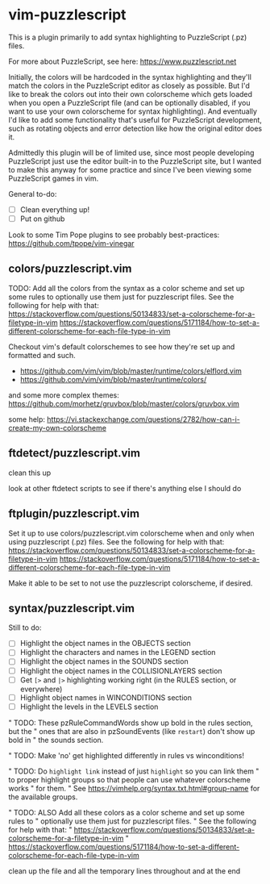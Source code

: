 # vim-puzzlescript

This is a plugin primarily to add syntax highlighting to PuzzleScript (.pz) files.

For more about PuzzleScript, see here: https://www.puzzlescript.net

Initially, the colors will be hardcoded in the syntax highlighting and they'll match the colors in the PuzzleScript editor as closely as possible. But I'd like to break the colors out into their own colorscheme which gets loaded when you open a PuzzleScript file (and can be optionally disabled, if you want to use your own colorscheme for syntax highlighting). And eventually I'd like to add some functionality that's useful for PuzzleScript development, such as rotating objects and error detection like how the original editor does it.

Admittedly this plugin will be of limited use, since most people developing PuzzleScript just use the editor built-in to the PuzzleScript site, but I wanted to make this anyway for some practice and since I've been viewing some PuzzleScript games in vim.

General to-do:

- [ ] Clean everything up!
- [ ] Put on github

Look to some Tim Pope plugins to see probably best-practices:
https://github.com/tpope/vim-vinegar


## colors/puzzlescript.vim

TODO: Add all the colors from the syntax as a color scheme and set up some rules to optionally use them just for puzzlescript files.
See the following for help with that:
https://stackoverflow.com/questions/50134833/set-a-colorscheme-for-a-filetype-in-vim
https://stackoverflow.com/questions/5171184/how-to-set-a-different-colorscheme-for-each-file-type-in-vim

Checkout vim's default colorschemes to see how they're set up and formatted and such.

- https://github.com/vim/vim/blob/master/runtime/colors/elflord.vim
- https://github.com/vim/vim/blob/master/runtime/colors/

and some more complex themes:
https://github.com/morhetz/gruvbox/blob/master/colors/gruvbox.vim

some help:
https://vi.stackexchange.com/questions/2782/how-can-i-create-my-own-colorscheme


## ftdetect/puzzlescript.vim

clean this up

look at other ftdetect scripts to see if there's anything else I should do


## ftplugin/puzzlescript.vim

Set it up to use colors/puzzlescript.vim colorscheme when and only when using puzzlescript (.pz) files.
See the following for help with that:
https://stackoverflow.com/questions/50134833/set-a-colorscheme-for-a-filetype-in-vim
https://stackoverflow.com/questions/5171184/how-to-set-a-different-colorscheme-for-each-file-type-in-vim

Make it able to be set to not use the puzzlescript colorscheme, if desired.


## syntax/puzzlescript.vim

Still to do:

- [ ] Highlight the object names in the OBJECTS section
- [ ] Highlight the characters and names in the LEGEND section
- [ ] Highlight the object names in the SOUNDS section
- [ ] Highlight the object names in the COLLISIONLAYERS section
- [ ] Get `[>` and `|>` highlighting working right (in the RULES section, or everywhere)
- [ ] Highlight object names in WINCONDITIONS section
- [ ] Highlight the levels in the LEVELS section

" TODO: These pzRuleCommandWords show up bold in the rules section, but the
" ones that are also in pzSoundEvents (like `restart`) don't show up bold in
" the sounds section.

" TODO: Make 'no' get highlighted differently in rules vs winconditions!

" TODO: Do `highlight link` instead of just `highlight` so you can link them
" to proper highlight groups so that people can use whatever colorscheme works
" for them.
" See https://vimhelp.org/syntax.txt.html#group-name for the available groups.

" TODO: ALSO Add all these colors as a color scheme and set up some rules to
" optionally use them just for puzzlescript files.
" See the following for help with that:
" https://stackoverflow.com/questions/50134833/set-a-colorscheme-for-a-filetype-in-vim
" https://stackoverflow.com/questions/5171184/how-to-set-a-different-colorscheme-for-each-file-type-in-vim

clean up the file and all the temporary lines throughout and at the end



